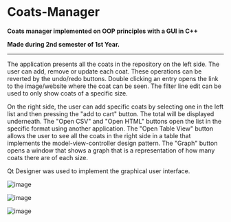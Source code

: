 # Coats-Manager
**Coats manager implemented on OOP principles with a GUI in C++**

**Made during 2nd semester of 1st Year.**

---

The application presents all the coats in the repository on the left side. The user can add, remove or update each coat. These operations can be reverted by the undo/redo buttons. Double clicking an entry opens the link to the image/website where the coat can be seen. The filter line edit can be used to only show coats of a specific size. 

On the right side, the user can add specific coats by selecting one in the left list and then pressing the "add to cart" button. The total will be displayed underneath. The "Open CSV" and "Open HTML" buttons open the list in the specific format using another application. The "Open Table View" button allows the user to see all the coats in the right side in a table that implements the model-view-controller design pattern. The "Graph" button opens a window that shows a graph that is a representation of how many coats there are of each size.


Qt Designer was used to implement the graphical user interface.

![image](https://github.com/user-attachments/assets/5957f476-fbfe-486f-b29a-36ab8428e92a)

![image](https://github.com/user-attachments/assets/360e56c8-8655-4f21-9afb-c15cb3221307)

![image](https://github.com/user-attachments/assets/588c5ac2-4400-4db1-813a-ac338b84f058)
